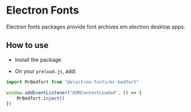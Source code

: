 # Electron Fonts

Electron fonts packages provide font archives em electron desktop apps.

## How to use

* Install the package

* On your `preload.js`, add:

```ts
import MrBedfort from "@electron-fonts/mr-bedfort"

window.addEventListener("DOMContentLoaded", () => {
    MrBedfort.inject()
})
```